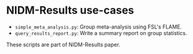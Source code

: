 # NIDM-Results use-cases

- `simple_meta_analysis.py`: Group meta-analysis using FSL's FLAME.
- `query_results_report.py`: Write a summary report on group statistics.

These scripts are part of NIDM-Results paper.
